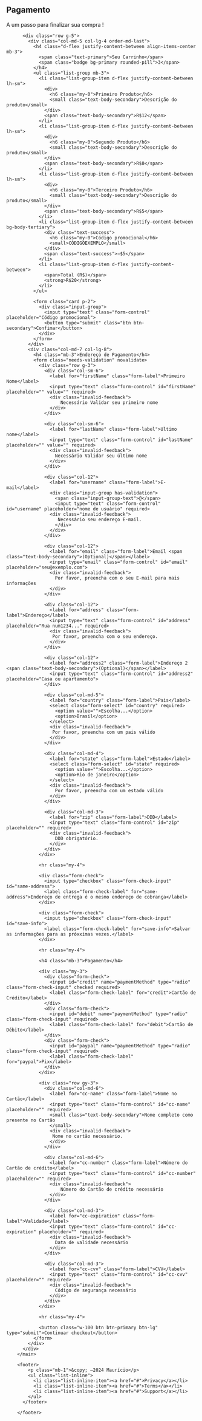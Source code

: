 <!DOCTYPE html>
<html lang="en">
<head>
    <meta charset="UTF-8">
    <meta name="viewport" content="width=device-width, initial-scale=1.0">
    <link href="https://cdn.jsdelivr.net/npm/bootstrap@5.3.3/dist/css/bootstrap.min.css" rel="stylesheet" integrity="sha384-QWTKZyjpPEjISv5WaRU9OFeRpok6YctnYmDr5pNlyT2bRjXh0JMhjY6hW+ALEwIH" crossorigin="anonymous">
    <title>checkout</title>
</head>
<body>
    <div class="container">
        <main>
          <div class="py-5 text-center">
            <h2>Pagamento </h2>
            <p class="lead">A um passo para finalizar sua compra ! </p>
          </div>
      
          <div class="row g-5">
            <div class="col-md-5 col-lg-4 order-md-last">
              <h4 class="d-flex justify-content-between align-items-center mb-3">
                <span class="text-primary">Seu Carrinho</span>
                <span class="badge bg-primary rounded-pill">3</span>
              </h4>
              <ul class="list-group mb-3">
                <li class="list-group-item d-flex justify-content-between lh-sm">
                  <div>
                    <h6 class="my-0">Primeiro Produto</h6>
                    <small class="text-body-secondary">Descrição do produto</small>
                  </div>
                  <span class="text-body-secondary">R$12</span>
                </li>
                <li class="list-group-item d-flex justify-content-between lh-sm">
                  <div>
                    <h6 class="my-0">Segundo Produto</h6>
                    <small class="text-body-secondary">Descrição do produto</small>
                  </div>
                  <span class="text-body-secondary">R$8</span>
                </li>
                <li class="list-group-item d-flex justify-content-between lh-sm">
                  <div>
                    <h6 class="my-0">Terceiro Produto</h6>
                    <small class="text-body-secondary">Descrição do produto</small>
                  </div>
                  <span class="text-body-secondary">R$5</span>
                </li>
                <li class="list-group-item d-flex justify-content-between bg-body-tertiary">
                  <div class="text-success">
                    <h6 class="my-0">Código promocional</h6>
                    <small>CÓDIGOEXEMPLO</small>
                  </div>
                  <span class="text-success">−$5</span>
                </li>
                <li class="list-group-item d-flex justify-content-between">
                  <span>Total (R$)</span>
                  <strong>R$20</strong>
                </li>
              </ul>
      
              <form class="card p-2">
                <div class="input-group">
                  <input type="text" class="form-control" placeholder="Código promocional">
                  <button type="submit" class="btn btn-secondary">Confimar</button>
                </div>
              </form>
            </div>
            <div class="col-md-7 col-lg-8">
              <h4 class="mb-3">Endereço de Pagamento</h4>
              <form class="needs-validation" novalidate>
                <div class="row g-3">
                  <div class="col-sm-6">
                    <label for="firstName" class="form-label">Primeiro Nome</label>
                    <input type="text" class="form-control" id="firstName" placeholder="" value="" required>
                    <div class="invalid-feedback">
                        Necessário Validar seu primeiro nome
                    </div>
                  </div>
      
                  <div class="col-sm-6">
                    <label for="lastName" class="form-label">Ultimo nome</label>
                    <input type="text" class="form-control" id="lastName" placeholder="" value="" required>
                    <div class="invalid-feedback">
                      Necessário Validar seu último nome
                    </div>
                  </div>
      
                  <div class="col-12">
                    <label for="username" class="form-label">E-mail</label>
                    <div class="input-group has-validation">
                      <span class="input-group-text">@</span>
                      <input type="text" class="form-control" id="username" placeholder="nome de usuário" required>
                    <div class="invalid-feedback">
                       Necessário seu endereço E-mail.
                      </div>
                    </div>
                  </div>
      
                  <div class="col-12">
                    <label for="email" class="form-label">Email <span class="text-body-secondary">(Optional)</span></label>
                    <input type="email" class="form-control" id="email" placeholder="seu@exemplo.com">
                    <div class="invalid-feedback">
                      Por favor, preencha com o seu E-mail para mais informações
                    </div>
                  </div>
      
                  <div class="col-12">
                    <label for="address" class="form-label">Endereço</label>
                    <input type="text" class="form-control" id="address" placeholder="Rua num1234..." required>
                    <div class="invalid-feedback">
                     Por favor, preencha com o seu endereço.
                    </div>
                  </div>
      
                  <div class="col-12">
                    <label for="address2" class="form-label">Endereço 2 <span class="text-body-secondary">(Optional)</span></label>
                    <input type="text" class="form-control" id="address2" placeholder="Casa ou apartamento">
                  </div>
      
                  <div class="col-md-5">
                    <label for="country" class="form-label">Pais</label>
                    <select class="form-select" id="country" required>
                      <option value="">Escolha...</option>
                      <option>Brasil</option>
                    </select>
                    <div class="invalid-feedback">
                     Por favor, preencha com um pais válido
                    </div>
                  </div>
      
                  <div class="col-md-4">
                    <label for="state" class="form-label">Estado</label>
                    <select class="form-select" id="state" required>
                      <option value="">Escolha...</option>
                      <option>Rio de janeiro</option>
                    </select>
                    <div class="invalid-feedback">
                      Por favor, preencha com um estado válido
                    </div>
                  </div>
      
                  <div class="col-md-3">
                    <label for="zip" class="form-label">DDD</label>
                    <input type="text" class="form-control" id="zip" placeholder="" required>
                    <div class="invalid-feedback">
                      DDD obrigatório.
                    </div>
                  </div>
                </div>
      
                <hr class="my-4">
      
                <div class="form-check">
                  <input type="checkbox" class="form-check-input" id="same-address">
                  <label class="form-check-label" for="same-address">Endereço de entrega é o mesmo endereço de cobrança</label>
                </div>
      
                <div class="form-check">
                  <input type="checkbox" class="form-check-input" id="save-info">
                  <label class="form-check-label" for="save-info">Salvar as informações para as próxximas vezes.</label>
                </div>
      
                <hr class="my-4">
      
                <h4 class="mb-3">Pagamento</h4>
      
                <div class="my-3">
                  <div class="form-check">
                    <input id="credit" name="paymentMethod" type="radio" class="form-check-input" checked required>
                    <label class="form-check-label" for="credit">Cartão de Crédito</label>
                  </div>
                  <div class="form-check">
                    <input id="debit" name="paymentMethod" type="radio" class="form-check-input" required>
                    <label class="form-check-label" for="debit">Cartão de Débito</label>
                  </div>
                  <div class="form-check">
                    <input id="paypal" name="paymentMethod" type="radio" class="form-check-input" required>
                    <label class="form-check-label" for="paypal">Pix</label>
                  </div>
                </div>
      
                <div class="row gy-3">
                  <div class="col-md-6">
                    <label for="cc-name" class="form-label">Nome no Cartão</label>
                    <input type="text" class="form-control" id="cc-name" placeholder="" required>
                    <small class="text-body-secondary">Nome completo como presente no Cartão      
                    </small>
                    <div class="invalid-feedback">
                     Nome no cartão necessário.
                    </div>
                  </div>
      
                  <div class="col-md-6">
                    <label for="cc-number" class="form-label">Número do Cartão de crédito</label>
                    <input type="text" class="form-control" id="cc-number" placeholder="" required>
                    <div class="invalid-feedback">
                        Número do Cartão de crédito necessário
                    </div>
                  </div>
      
                  <div class="col-md-3">
                    <label for="cc-expiration" class="form-label">Validade</label>
                    <input type="text" class="form-control" id="cc-expiration" placeholder="" required>
                    <div class="invalid-feedback">
                      Data de validade necessário
                    </div>
                  </div>
      
                  <div class="col-md-3">
                    <label for="cc-cvv" class="form-label">CVV</label>
                    <input type="text" class="form-control" id="cc-cvv" placeholder="" required>
                    <div class="invalid-feedback">
                      Código de segurança necessário
                    </div>
                  </div>
                </div>
      
                <hr class="my-4">
      
                <button class="w-100 btn btn-primary btn-lg" type="submit">Continuar checkout</button>
              </form>
            </div>
          </div>
        </main>

        <footer>
            <p class="mb-1">&copy; –2024 Maurício</p>
            <ul class="list-inline">
              <li class="list-inline-item"><a href="#">Privacy</a></li>
              <li class="list-inline-item"><a href="#">Terms</a></li>
              <li class="list-inline-item"><a href="#">Support</a></li>
            </ul>
          </footer>

        </footer>
</body>
</html>
